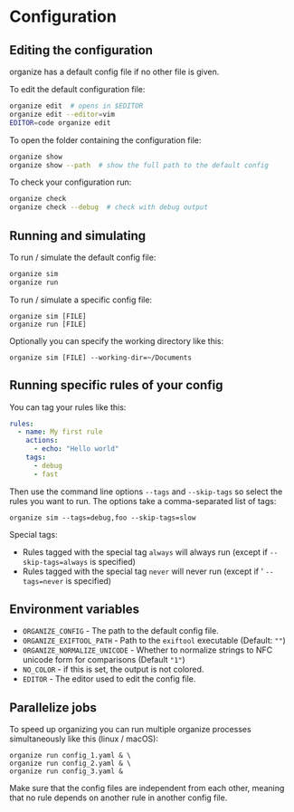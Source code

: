 # Configuration

## Editing the configuration

organize has a default config file if no other file is given.

To edit the default configuration file:

```sh
organize edit  # opens in $EDITOR
organize edit --editor=vim
EDITOR=code organize edit
```

To open the folder containing the configuration file:

```sh
organize show
organize show --path  # show the full path to the default config
```

To check your configuration run:

```sh
organize check
organize check --debug  # check with debug output
```

## Running and simulating

To run / simulate the default config file:

```sh
organize sim
organize run
```

To run / simulate a specific config file:

```shell
organize sim [FILE]
organize run [FILE]
```

Optionally you can specify the working directory like this:

```shell
organize sim [FILE] --working-dir=~/Documents
```

## Running specific rules of your config

You can tag your rules like this:

```yml
rules:
  - name: My first rule
    actions:
      - echo: "Hello world"
    tags:
      - debug
      - fast
```

Then use the command line options `--tags` and `--skip-tags` so select the rules you
want to run. The options take a comma-separated list of tags:

```
organize sim --tags=debug,foo --skip-tags=slow
```

Special tags:

- Rules tagged with the special tag `always` will always run
  (except if `--skip-tags=always` is specified)
- Rules tagged with the special tag `never` will never run
  (except if ' `--tags=never` is specified)

## Environment variables

- `ORGANIZE_CONFIG` - The path to the default config file.
- `ORGANIZE_EXIFTOOL_PATH` - Path to the `exiftool` executable (Default: `""`)
- `ORGANIZE_NORMALIZE_UNICODE` - Whether to normalize strings to NFC unicode form for comparisons (Default `"1"`)
- `NO_COLOR` - if this is set, the output is not colored.
- `EDITOR` - The editor used to edit the config file.

## Parallelize jobs

To speed up organizing you can run multiple organize processes simultaneously like this
(linux / macOS):

```shell
organize run config_1.yaml & \
organize run config_2.yaml & \
organize run config_3.yaml &
```

Make sure that the config files are independent from each other, meaning that no rule
depends on another rule in another config file.
